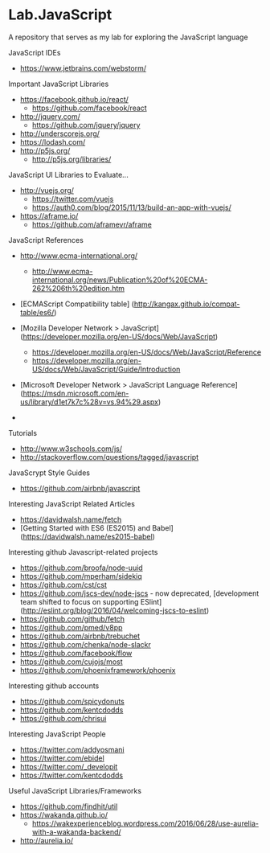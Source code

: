 # Lab.JavaScript
A repository that serves as my lab for exploring the JavaScript language


JavaScript IDEs
* https://www.jetbrains.com/webstorm/


Important JavaScript Libraries
* https://facebook.github.io/react/
	* https://github.com/facebook/react
* http://jquery.com/
	* https://github.com/jquery/jquery
* http://underscorejs.org/
* https://lodash.com/
* http://p5js.org/
	* http://p5js.org/libraries/


JavaScript UI Libraries to Evaluate...
* http://vuejs.org/
  * https://twitter.com/vuejs
  * https://auth0.com/blog/2015/11/13/build-an-app-with-vuejs/
* https://aframe.io/
  * https://github.com/aframevr/aframe 


JavaScript References
* http://www.ecma-international.org/
	* http://www.ecma-international.org/news/Publication%20of%20ECMA-262%206th%20edition.htm

* [ECMAScript Compatibility table] (http://kangax.github.io/compat-table/es6/)

* [Mozilla Developer Network > JavaScript] (https://developer.mozilla.org/en-US/docs/Web/JavaScript)
	* https://developer.mozilla.org/en-US/docs/Web/JavaScript/Reference
	* https://developer.mozilla.org/en-US/docs/Web/JavaScript/Guide/Introduction
* [Microsoft Developer Network > JavaScript Language Reference] (https://msdn.microsoft.com/en-us/library/d1et7k7c%28v=vs.94%29.aspx)
* 

Tutorials
* http://www.w3schools.com/js/
* http://stackoverflow.com/questions/tagged/javascript


JavaScrypt Style Guides
* https://github.com/airbnb/javascript


Interesting JavaScript Related Articles
* https://davidwalsh.name/fetch
* [Getting Started with ES6 (ES2015) and Babel] (https://davidwalsh.name/es2015-babel)


Interesting github Javascript-related projects
* https://github.com/broofa/node-uuid
* https://github.com/mperham/sidekiq
* https://github.com/cst/cst
* https://github.com/jscs-dev/node-jscs  - now deprecated, [development team shifted to focus on supporting ESlint] (http://eslint.org/blog/2016/04/welcoming-jscs-to-eslint) 
* https://github.com/github/fetch
* https://github.com/pmed/v8pp
* https://github.com/airbnb/trebuchet
* https://github.com/chenka/node-slackr
* https://github.com/facebook/flow
* https://github.com/cujojs/most
* https://github.com/phoenixframework/phoenix

Interesting github accounts
* https://github.com/spicydonuts
* https://github.com/kentcdodds
* https://github.com/chrisui


Interesting JavaScript People
* https://twitter.com/addyosmani
* https://twitter.com/ebidel
* https://twitter.com/_developit
* https://twitter.com/kentcdodds




Useful JavaScript Libraries/Frameworks
* https://github.com/findhit/util
* https://wakanda.github.io/
  * https://wakexperienceblog.wordpress.com/2016/06/28/use-aurelia-with-a-wakanda-backend/
* http://aurelia.io/


